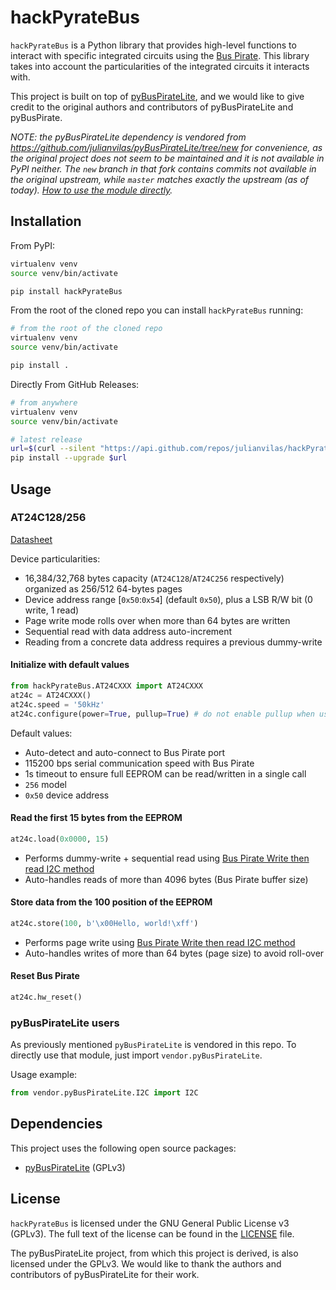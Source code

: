 # hackPyrateBus

`hackPyrateBus` is a Python library that provides high-level functions to interact with specific integrated circuits using the [Bus Pirate](http://dangerousprototypes.com/docs/Bus_Pirate).
This library takes into account the particularities of the integrated circuits it interacts with.

This project is built on top of [pyBusPirateLite](https://github.com/juhasch/pyBusPirateLite), and we would like to give credit to the original authors and contributors of pyBusPirateLite and pyBusPirate.

_NOTE: the pyBusPirateLite dependency is vendored from https://github.com/julianvilas/pyBusPirateLite/tree/new for convenience, as the original project does not seem to be maintained and it is not available in PyPI neither._
_The `new` branch in that fork contains commits not available in the original upstream, while `master` matches exactly the upstream (as of today)._
_[How to use the module directly](#pybuspiratelite-users)._

## Installation

From PyPI:

```bash
virtualenv venv
source venv/bin/activate

pip install hackPyrateBus
```

From the root of the cloned repo you can install `hackPyrateBus` running:

```bash
# from the root of the cloned repo
virtualenv venv
source venv/bin/activate

pip install .
```

Directly From GitHub Releases:

```bash
# from anywhere
virtualenv venv
source venv/bin/activate

# latest release
url=$(curl --silent "https://api.github.com/repos/julianvilas/hackPyrateBus/releases/latest" | jq -r .assets[0].browser_download_url)
pip install --upgrade $url
```

## Usage

### AT24C128/256

[Datasheet](https://ww1.microchip.com/downloads/en/devicedoc/doc0670.pdf)

Device particularities:

* 16,384/32,768 bytes capacity (`AT24C128`/`AT24C256` respectively) organized as 256/512 64-bytes pages
* Device address range [`0x50`:`0x54`] (default `0x50`), plus a LSB R/W bit (0 write, 1 read)
* Page write mode rolls over when more than 64 bytes are written
* Sequential read with data address auto-increment
* Reading from a concrete data address requires a previous dummy-write

#### Initialize with default values

```python
from hackPyrateBus.AT24CXXX import AT24CXXX
at24c = AT24CXXX()
at24c.speed = '50kHz'
at24c.configure(power=True, pullup=True) # do not enable pullup when using external pullup resistors
```

Default values:
* Auto-detect and auto-connect to Bus Pirate port
* 115200 bps serial communication speed with Bus Pirate
* 1s timeout to ensure full EEPROM can be read/written in a single call
* `256` model
* `0x50` device address

#### Read the first 15 bytes from the EEPROM

```python
at24c.load(0x0000, 15)
```

* Performs dummy-write + sequential read using [Bus Pirate Write then read I2C method](http://dangerousprototypes.com/docs/I2C_(binary)#0x08_-_Write_then_read)
* Auto-handles reads of more than 4096 bytes (Bus Pirate buffer size) 

#### Store data from the 100 position of the EEPROM

```python
at24c.store(100, b'\x00Hello, world!\xff')
```

* Performs page write using [Bus Pirate Write then read I2C method](http://dangerousprototypes.com/docs/I2C_(binary)#0x08_-_Write_then_read)
* Auto-handles writes of more than 64 bytes (page size) to avoid roll-over

#### Reset Bus Pirate

```python
at24c.hw_reset()
```

### pyBusPirateLite users

As previously mentioned `pyBusPirateLite` is vendored in this repo. To directly use that module, just import `vendor.pyBusPirateLite`.

Usage example:

```python
from vendor.pyBusPirateLite.I2C import I2C
```

## Dependencies

This project uses the following open source packages:

- [pyBusPirateLite](https://github.com/juhasch/pyBusPirateLite) (GPLv3)

## License

`hackPyrateBus` is licensed under the GNU General Public License v3 (GPLv3). The full text of the license can be found in the [LICENSE](LICENSE) file.

The pyBusPirateLite project, from which this project is derived, is also licensed under the GPLv3. We would like to thank the authors and contributors of pyBusPirateLite for their work.
